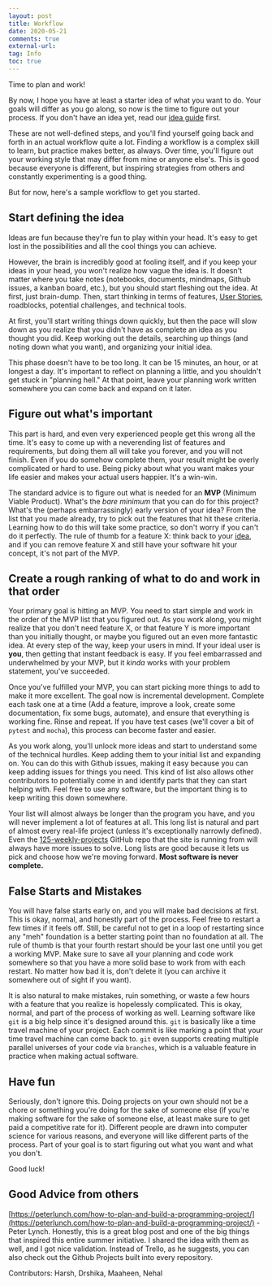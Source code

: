 ```yaml
---
layout: post
title: Workflow
date: 2020-05-21
comments: true
external-url:
tag: Info
toc: true
---
```


<!-- markdownlint-disable MD004 MD009 MD014 MD024 MD040 -->

Time to plan and work!

By now, I hope you have at least a starter idea of what you want to do. Your goals will differ as you go along, so now is the time to figure out your process. If you don't have an idea yet, read our [idea guide](/ideas) first.

These are not well-defined steps, and you'll find yourself going back and forth in an actual workflow quite a lot. Finding a workflow is a complex skill to learn, but practice makes better, as always. Over time, you'll figure out your working style that may differ from mine or anyone else's. This is good because everyone is different, but inspiring strategies from others and constantly experimenting is a good thing.

But for now, here's a sample workflow to get you started.

## Start defining the idea 

Ideas are fun because they're fun to play within your head. It's easy to get lost in the possibilities and all the cool things you can achieve.

However, the brain is incredibly good at fooling itself, and if you keep your ideas in your head, you won't realize how vague the idea is. It doesn't matter where you take notes (notebooks, documents, mindmaps, Github issues, a kanban board, etc.), but you should start fleshing out the idea. At first, just brain-dump. Then, start thinking in terms of features, [User Stories](https://www.visual-paradigm.com/guide/agile-software-development/what-is-user-story/), roadblocks, potential challenges, and technical tools.

At first, you'll start writing things down quickly, but then the pace will slow down as you realize that you didn't have as complete an idea as you thought you did. Keep working out the details, searching up things (and noting down what you want), and organizing your initial idea.

This phase doesn't have to be too long. It can be 15 minutes, an hour, or at longest a day. It's important to reflect on planning a little, and you shouldn't get stuck in "planning hell." At that point, leave your planning work written somewhere you can come back and expand on it later.

## Figure out what's important

This part is hard, and even very experienced people get this wrong all the time. It's easy to come up with a neverending list of features and requirements, but doing them all will take you forever, and you will not finish. Even if you do somehow complete them, your result might be overly complicated or hard to use. Being picky about what you want makes your life easier and makes your actual users happier. It's a win-win.

The standard advice is to figure out what is needed for an **MVP** (Minimum Viable Product). What's the _bare minimum_ that you can do for this project? What's the (perhaps embarrassingly) early version of your idea? From the list that you made already, try to pick out the features that hit these criteria. Learning how to do this will take some practice, so don't worry if you can't do it perfectly. The rule of thumb for a feature X: think back to your [idea](/ideas), and if you can remove feature X and still have your software hit your concept, it's not part of the MVP.

## Create a rough ranking of what to do and work in that order

Your primary goal is hitting an MVP. You need to start simple and work in the order of the MVP list that you figured out. As you work along, you might realize that you don't need feature X, or that feature Y is more important than you initially thought, or maybe you figured out an even more fantastic idea. At every step of the way, keep your users in mind. If your ideal user is **you**, then getting that instant feedback is easy. If you feel embarrassed and underwhelmed by your MVP, but it _kinda_ works with your problem statement, you've succeeded.

Once you've fulfilled your MVP, you can start picking more things to add to make it more excellent. The goal now is incremental development. Complete each task one at a time (Add a feature, improve a look, create some documentation, fix some bugs, automate), and ensure that everything is working fine. Rinse and repeat. If you have test cases (we'll cover a bit of `pytest` and `mocha`), this process can become faster and easier.

As you work along, you'll unlock more ideas and start to understand some of the technical hurdles. Keep adding them to your initial list and expanding on. You can do this with Github issues, making it easy because you can keep adding issues for things you need. This kind of list also allows other contributors to potentially come in and identify parts that they can start helping with. Feel free to use any software, but the important thing is to keep writing this down somewhere.

Your list will almost always be longer than the program you have, and you will never implement a lot of features at all. This long list is natural and part of almost every real-life project (unless it's exceptionally narrowly defined). Even the [125-weekly-projects](https://github.com/harsh183/125-weekly-projects/issues) GitHub repo that the site is running from will always have more issues to solve. Long lists are good because it lets us pick and choose how we're moving forward. **Most software is never complete.**

## False Starts and Mistakes

You will have false starts early on, and you will make bad decisions at first. This is okay, normal, and honestly part of the process. Feel free to restart a few times if it feels off. Still, be careful not to get in a loop of restarting since any "meh" foundation is a better starting point than no foundation at all. The rule of thumb is that your fourth restart should be your last one until you get a working MVP. Make sure to save all your planning and code work somewhere so that you have a more solid base to work from with each restart. No matter how bad it is, don't delete it (you can archive it somewhere out of sight if you want).

It is also natural to make mistakes, ruin something, or waste a few hours with a feature that you realize is hopelessly complicated. This is okay, normal, and part of the process of working as well. Learning software like `git` is a big help since it's designed around this. `git` is basically like a time travel machine of your project. Each commit is like marking a point that your time travel machine can come back to. `git` even supports creating multiple parallel universes of your code via `branches`, which is a valuable feature in practice when making actual software.

## Have fun

Seriously, don't ignore this. Doing projects on your own should not be a chore or something you're doing for the sake of someone else (if you're making software for the sake of someone else, at least make sure to get paid a competitive rate for it). Different people are drawn into computer science for various reasons, and everyone will like different parts of the process. Part of your goal is to start figuring out what you want and what you don't.

Good luck! 

## Good Advice from others

[https://peterlunch.com/how-to-plan-and-build-a-programming-project/](https://peterlunch.com/how-to-plan-and-build-a-programming-project/) - Peter Lynch. Honestly, this is a great blog post and one of the big things that inspired this entire summer initiative. I shared the idea with them as well, and I got nice validation. Instead of Trello, as he suggests, you can also check out the Github Projects built into every repository.

Contributors: Harsh, Drshika, Maaheen, Nehal
